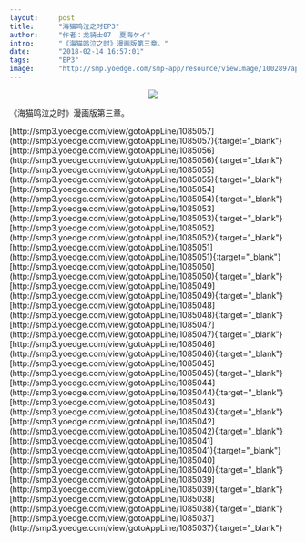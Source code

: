 ```yaml
---
layout:     post
title:      "海猫鸣泣之时EP3"
author:     "作者：龙骑士07  夏海ケイ"
intro:      "《海猫鸣泣之时》漫画版第三章。"
date:       "2018-02-14 16:57:01"
tags:       "EP3"
image:      "http://smp.yoedge.com/smp-app/resource/viewImage/1002897appline.png"
---
```

<div style="text-align: center">
<p><img src="http://smp.yoedge.com/smp-app/resource/viewImage/1002897appline.png"/></p>
</div>
<p class="post-meta">
<span>《海猫鸣泣之时》漫画版第三章。</span>
</p>
[http://smp3.yoedge.com/view/gotoAppLine/1085057](http://smp3.yoedge.com/view/gotoAppLine/1085057){:target="_blank"}
[http://smp3.yoedge.com/view/gotoAppLine/1085056](http://smp3.yoedge.com/view/gotoAppLine/1085056){:target="_blank"}
[http://smp3.yoedge.com/view/gotoAppLine/1085055](http://smp3.yoedge.com/view/gotoAppLine/1085055){:target="_blank"}
[http://smp3.yoedge.com/view/gotoAppLine/1085054](http://smp3.yoedge.com/view/gotoAppLine/1085054){:target="_blank"}
[http://smp3.yoedge.com/view/gotoAppLine/1085053](http://smp3.yoedge.com/view/gotoAppLine/1085053){:target="_blank"}
[http://smp3.yoedge.com/view/gotoAppLine/1085052](http://smp3.yoedge.com/view/gotoAppLine/1085052){:target="_blank"}
[http://smp3.yoedge.com/view/gotoAppLine/1085051](http://smp3.yoedge.com/view/gotoAppLine/1085051){:target="_blank"}
[http://smp3.yoedge.com/view/gotoAppLine/1085050](http://smp3.yoedge.com/view/gotoAppLine/1085050){:target="_blank"}
[http://smp3.yoedge.com/view/gotoAppLine/1085049](http://smp3.yoedge.com/view/gotoAppLine/1085049){:target="_blank"}
[http://smp3.yoedge.com/view/gotoAppLine/1085048](http://smp3.yoedge.com/view/gotoAppLine/1085048){:target="_blank"}
[http://smp3.yoedge.com/view/gotoAppLine/1085047](http://smp3.yoedge.com/view/gotoAppLine/1085047){:target="_blank"}
[http://smp3.yoedge.com/view/gotoAppLine/1085046](http://smp3.yoedge.com/view/gotoAppLine/1085046){:target="_blank"}
[http://smp3.yoedge.com/view/gotoAppLine/1085045](http://smp3.yoedge.com/view/gotoAppLine/1085045){:target="_blank"}
[http://smp3.yoedge.com/view/gotoAppLine/1085044](http://smp3.yoedge.com/view/gotoAppLine/1085044){:target="_blank"}
[http://smp3.yoedge.com/view/gotoAppLine/1085043](http://smp3.yoedge.com/view/gotoAppLine/1085043){:target="_blank"}
[http://smp3.yoedge.com/view/gotoAppLine/1085042](http://smp3.yoedge.com/view/gotoAppLine/1085042){:target="_blank"}
[http://smp3.yoedge.com/view/gotoAppLine/1085041](http://smp3.yoedge.com/view/gotoAppLine/1085041){:target="_blank"}
[http://smp3.yoedge.com/view/gotoAppLine/1085040](http://smp3.yoedge.com/view/gotoAppLine/1085040){:target="_blank"}
[http://smp3.yoedge.com/view/gotoAppLine/1085039](http://smp3.yoedge.com/view/gotoAppLine/1085039){:target="_blank"}
[http://smp3.yoedge.com/view/gotoAppLine/1085038](http://smp3.yoedge.com/view/gotoAppLine/1085038){:target="_blank"}
[http://smp3.yoedge.com/view/gotoAppLine/1085037](http://smp3.yoedge.com/view/gotoAppLine/1085037){:target="_blank"}


